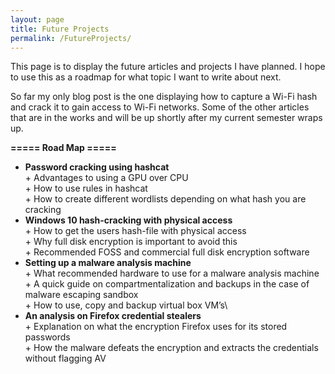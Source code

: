 ```yaml
---
layout: page
title: Future Projects
permalink: /FutureProjects/
---
```


This page is to display the future articles and projects I have planned. I hope to use this as a roadmap for what topic I want to write about next.


So far my only blog post is the one displaying how to capture a Wi-Fi hash and crack it to gain access to Wi-Fi networks. Some of the other articles that are in the works and will be up shortly after my current semester wraps up.


[comment]: <> (This is a comment, it will not be included)

**===== Road Map =====**

- **Password cracking using hashcat**\
\+ Advantages to using a GPU over CPU\
\+ How to use rules in hashcat\
\+ How to create different wordlists depending on what hash you are cracking
- **Windows 10 hash-cracking with physical access**\
\+ How to get the users hash-file with physical access\
\+ Why full disk encryption is important to avoid this\
\+ Recommended FOSS and commercial full disk encryption software
- **Setting up a malware analysis machine**\
\+ What recommended hardware to use for a malware analysis machine\
\+ A quick guide on compartmentalization and backups in the case of malware escaping sandbox\
\+ How to use, copy and backup virtual box VM’s\ 
- **An analysis on Firefox credential stealers**\
\+ Explanation on what the encryption Firefox uses for its stored passwords\
\+ How the malware defeats the encryption and extracts the credentials without flagging AV
